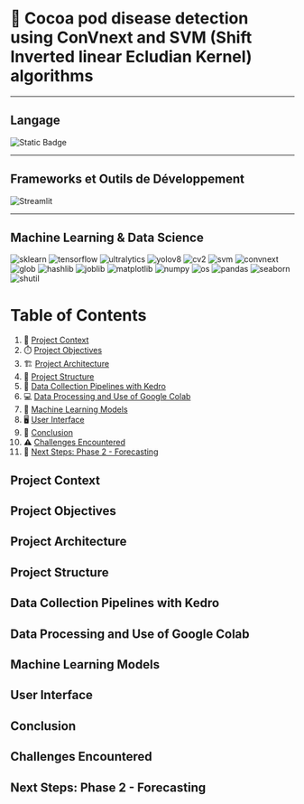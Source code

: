 # 🚀 Cocoa pod disease detection using ConVnext and SVM (Shift Inverted linear Ecludian Kernel) algorithms

---

## Langage

![Static Badge](https://img.shields.io/badge/python%20-3.12.4%20-blue)

---

## Frameworks et Outils de Développement

![Streamlit](https://img.shields.io/badge/Streamlit-1.38.0-orange)

---

## Machine Learning & Data Science

![sklearn](https://img.shields.io/badge/sklearn-1.5.2-orange)
![tensorflow](https://img.shields.io/badge/tensorflow-2.18.0-red)
![ultralytics](https://img.shields.io/badge/ultralytics-8.3.82-purple)
![yolov8](https://img.shields.io/badge/yolov8-0.0.2-yellow)
![cv2](https://img.shields.io/badge/cv2-4.11.0-green)
![svm](https://img.shields.io/badge/support_vector_machine-classification-lightgrey)
![convnext](https://img.shields.io/badge/ConvNext-classification-lightgrey)
![glob](https://img.shields.io/badge/glob-0.7-lightgrey) <!-- Version approximative -->
![hashlib](https://img.shields.io/badge/hashlib-2.0.18-lightgrey) <!-- Dernière version via PyPI -->
![joblib](https://img.shields.io/badge/joblib-1.4.2-blue)
![matplotlib](https://img.shields.io/badge/matplotlib-3.9.2-blue)
![numpy](https://img.shields.io/badge/numpy-1.26.4-green)
![os](https://img.shields.io/badge/os-Standard%20Library-lightgrey) <!-- Standard Library, pas de version spécifique -->
![pandas](https://img.shields.io/badge/pandas-2.2.3-orange)
![seaborn](https://img.shields.io/badge/seaborn-0.13.2-blue)
![shutil](https://img.shields.io/badge/shutil-Standard%20Library-lightgrey) <!-- Standard Library, pas de version spécifique -->

# Table of Contents

1. 🔎 [Project Context](#project-context)
2. ⏱️ [Project Objectives](#project-objectives)
3. 🏗️ [Project Architecture](#project-architecture)
4. 📁 [Project Structure](#project-structure)
5. 🔗 [Data Collection Pipelines with Kedro](#data-collection-pipelines-with-kedro)
6. 💻 [Data Processing and Use of Google Colab](#data-processing-and-use-of-google-colab)
7. 🤖 [Machine Learning Models](#machine-learning-models)
8. 🖥️ [User Interface](#user-interface)
9. 📄 [Conclusion](#conclusion)
10. ⚠️ [Challenges Encountered](#challenges-encountered)
11. 🚀 [Next Steps: Phase 2 - Forecasting](#next-steps-phase-2-forecasting)

## Project Context
<!-- Add the content related to the project context here -->

## Project Objectives
<!-- Add the content related to the project objectives here -->

## Project Architecture
<!-- Add the content describing the project architecture here -->

## Project Structure
<!-- Add the content describing the structure of the project here -->

## Data Collection Pipelines with Kedro
<!-- Add details about data collection pipelines using Kedro here -->

## Data Processing and Use of Google Colab
<!-- Add details on data processing and the use of Google Colab here -->

## Machine Learning Models
<!-- Add details about the machine learning models used here -->

## User Interface
<!-- Add details about the user interface here -->

## Conclusion
<!-- Add the conclusion of the project here -->

## Challenges Encountered
<!-- Add the challenges faced during the project here -->

## Next Steps: Phase 2 - Forecasting
<!-- Add details about the next steps for phase 2 here -->
